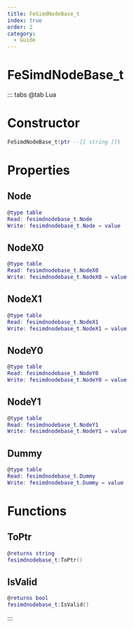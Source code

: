```yaml
---
title: FeSimdNodeBase_t
index: true
order: 2
category:
  - Guide
---
```


# FeSimdNodeBase_t

::: tabs
@tab Lua
# Constructor
```lua
FeSimdNodeBase_t(ptr --[[ string ]])
```
# Properties
## Node 
```lua
@type table
Read: fesimdnodebase_t.Node
Write: fesimdnodebase_t.Node = value
```
## NodeX0 
```lua
@type table
Read: fesimdnodebase_t.NodeX0
Write: fesimdnodebase_t.NodeX0 = value
```
## NodeX1 
```lua
@type table
Read: fesimdnodebase_t.NodeX1
Write: fesimdnodebase_t.NodeX1 = value
```
## NodeY0 
```lua
@type table
Read: fesimdnodebase_t.NodeY0
Write: fesimdnodebase_t.NodeY0 = value
```
## NodeY1 
```lua
@type table
Read: fesimdnodebase_t.NodeY1
Write: fesimdnodebase_t.NodeY1 = value
```
## Dummy 
```lua
@type table
Read: fesimdnodebase_t.Dummy
Write: fesimdnodebase_t.Dummy = value
```
# Functions
## ToPtr
```lua
@returns string
fesimdnodebase_t:ToPtr()
```
## IsValid
```lua
@returns bool
fesimdnodebase_t:IsValid()
```

:::